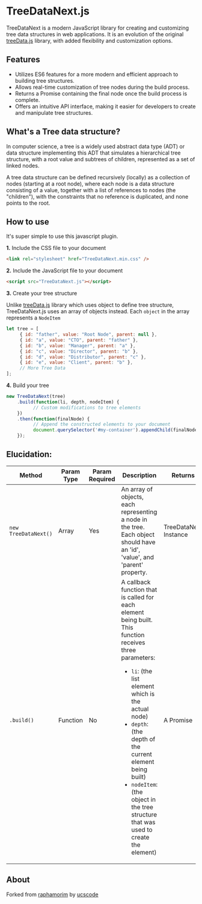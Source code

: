 # TreeDataNext.js

TreeDataNext is a modern JavaScript library for creating and customizing tree data structures in web applications. It is an evolution of the original [treeData.js](https://github.com/raphamorim/treeData.js) library, with added flexibility and customization options.

## Features

- Utilizes ES6 features for a more modern and efficient approach to building tree structures.
- Allows real-time customization of tree nodes during the build process.
- Returns a Promise containing the final node once the build process is complete.
- Offers an intuitive API interface, making it easier for developers to create and manipulate tree structures.

## What's a Tree data structure?

In computer science, a tree is a widely used abstract data type (ADT) or data structure implementing this ADT that simulates a hierarchical tree structure, with a root value and subtrees of children, represented as a set of linked nodes.

A tree data structure can be defined recursively (locally) as a collection of nodes (starting at a root node), where each node is a data structure consisting of a value, together with a list of references to nodes (the "children"), with the constraints that no reference is duplicated, and none points to the root.

## How to use

It's super simple to use this javascript plugin.

**1.** Include the CSS file to your document

```html
<link rel="stylesheet" href="TreeDataNext.min.css" />
```

**2.** Include the JavaScript file to your document

```html
<script src="TreeDataNext.js"></script>
```

**3.** Create your tree structure

Unlike [treeData.js](https://github.com/raphamorim/treeData.js) library which uses object to define tree structure, TreeDataNext.js uses an array of objects instead.
Each `object` in the array represents a `NodeItem`

```javascript
let tree = [
     { id: "father", value: "Root Node", parent: null },
     { id: "a", value: "CTO", parent: "father" },
     { id: "b", value: "Manager", parent: "a" },
     { id: "c", value: "Director", parent: "b" },
     { id: "d", value: "Distributor", parent: "c" },
     { id: "e", value: "Client", parent: "b" },
     // More Tree Data
];
```

**4.** Build your tree

```javascript
new TreeDataNext(tree)
    .build(function(li, depth, nodeItem) {
          // Custom modifications to tree elements
    })
    .then(function(finalNode) {
          // Append the constructed elements to your document
          document.querySelector('#my-container').appendChild(finalNode);
    });
```

## Elucidation:

<table>
  <thead>
    <tr>
      <th>Method</th>
      <th>Param Type</th>
      <th>Param Required</th>
      <th>Description</th>
      <th>Returns</th>
    </tr>
  </thead>
  <tbody>
    <tr>
      <td>
          <code>new TreeDataNext()</code>
     </td>
      <td>Array</td>
      <td>Yes</td>
      <td>
          An array of objects, each representing a node in the tree. <br>
          Each object should have an 'id', 'value', and 'parent' property.
      </td>
      <td>
          TreeDataNext Instance
      </td>
    </tr>
    <tr>
      <td>
          <code>.build()</code>
     </td>
      <td>Function</td>
      <td>No</td>
      <td>
          A callback function that is called for each element being built. This function receives three parameters: <br>
          <ul>
               <li><code>li</code>: (the list element which is the actual node)</li> 
               <li><code>depth</code>: (the depth of the current element being built)</li>
               <li><code>nodeItem</code>: (the object in the tree structure that was used to create the element)</li>
          </ul>
      </td>
      <td>
          A Promise
      </td>
    </tr>
  </tbody>
</table>

## About

Forked from [raphamorim](http://github.com/raphamorim) by [ucscode](http://github.com/ucscode)
